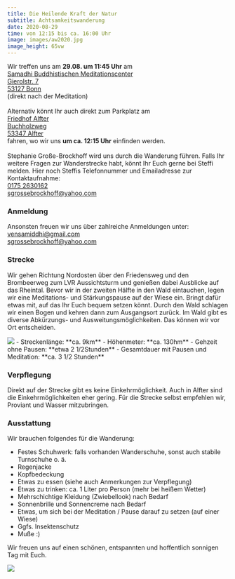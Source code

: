 ```yaml
---
title: Die Heilende Kraft der Natur
subtitle: Achtsamkeitswanderung
date: 2020-08-29
time: von 12:15 bis ca. 16:00 Uhr
image: images/aw2020.jpg
image_height: 65vw
---
```

Wir treffen uns am **29.08. um 11:45 Uhr** am<br>
[Samadhi Buddhistischen Meditationscenter<br>
 Gierolstr. 7<br>
 53127 Bonn](https://goo.gl/maps/A82Y46yjUSo)<br>
(direkt nach der Meditation)<br>
<br>
Alternativ könnt Ihr auch direkt zum Parkplatz am<br>
[Friedhof Alfter<br>
Buchholzweg<br>
53347 Alfter](https://goo.gl/maps/DtBb8wX43DaYdrXD9)<br>
fahren, wo wir uns **um ca. 12:15 Uhr** einfinden werden.<br>
<br>
Stephanie Große-Brockhoff wird uns durch die Wanderung führen. Falls Ihr weitere Fragen zur Wanderstrecke habt, könnt Ihr Euch gerne bei Steffi melden. Hier noch Steffis Telefonnummer und Emailadresse zur Kontaktaufnahme:<br>
[0175 2630162](tel:+491752630162)<br>
<sgrossebrockhoff@yahoo.com>

### Anmeldung
Ansonsten freuen wir uns über zahlreiche Anmeldungen unter:<br>
<vensamiddhi@gmail.com><br>
<sgrossebrockhoff@yahoo.com>

### Strecke
Wir gehen Richtung Nordosten über den Friedensweg und den Brombeerweg zum LVR Aussichtsturm und genießen dabei Ausblicke auf das Rheintal. Bevor wir in der zweiten Hälfte in den Wald eintauchen, legen wir eine Meditations- und Stärkungspause auf der Wiese ein. Bringt dafür etwas mit, auf das Ihr Euch bequem setzen könnt. Durch den Wald schlagen wir einen Bogen und kehren dann zum Ausgangsort zurück. Im Wald gibt es diverse Abkürzungs- und Ausweitungsmöglichkeiten. Das können wir vor Ort entscheiden.

<img src="images/aw2020_map.jpg" class="picture-right">
- Streckenlänge: **ca. 9km**
- Höhenmeter: **ca. 130hm**
- Gehzeit ohne Pausen: **etwa 2 1/2Stunden**
- Gesamtdauer mit Pausen und Meditation: **ca. 3 1/2 Stunden**

### Verpflegung
Direkt auf der Strecke gibt es keine Einkehrmöglichkeit. Auch in Alfter sind die Einkehrmöglichkeiten eher gering. Für die Strecke selbst empfehlen wir, Proviant und Wasser mitzubringen.

### Ausstattung
Wir brauchen folgendes für die Wanderung:

- Festes Schuhwerk: falls vorhanden Wanderschuhe, sonst auch stabile Turnschuhe o. ä.
- Regenjacke
- Kopfbedeckung
- Etwas zu essen (siehe auch Anmerkungen zur Verpflegung)
- Etwas zu trinken: ca. 1 Liter pro Person (mehr bei heißem Wetter)
- Mehrschichtige Kleidung (Zwiebellook) nach Bedarf
- Sonnenbrille und Sonnencreme nach Bedarf
- Etwas, um sich bei der Meditation / Pause darauf zu setzen (auf einer Wiese)
- Ggfs. Insektenschutz
- Muße :)

Wir freuen uns auf einen schönen, entspannten und hoffentlich sonnigen Tag mit Euch.

<img src="images/aw2020_2.jpg" class="picture">
